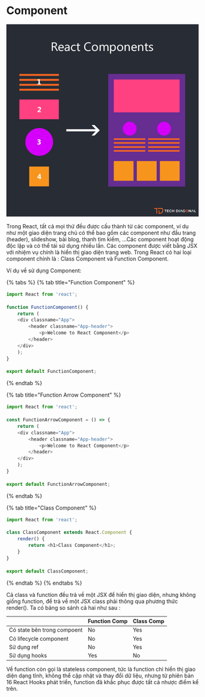# Component

![](.gitbook/assets/react-components-blog-image.jpg)

Trong React, tất cả mọi thứ đều được cấu thành từ các component, ví dụ như một giao diện trang chủ có thể bao gồm các component như đầu trang \(header\), slideshow, bài blog, thanh tìm kiếm, ...Các component hoạt động độc lập và có thể tái sử dụng nhiều lần. Các component được viết bằng JSX với nhiệm vụ chính là hiển thị giao diện trang web. Trong React có hai loại component chính là : Class Component và Function Component.

Ví dụ về sử dụng Component:

{% tabs %}
{% tab title="Function Component" %}
```javascript
import React from 'react';

function FunctionComponent() {
    return (
    <div classname="App">
        <header classname="App-header">
            <p>Welcome to React Component</p>
        </header>
    </div>
    );
}

export default FunctionComponent;
```
{% endtab %}

{% tab title="Function Arrow Component" %}
```javascript
import React from 'react';

const FunctionArrowComponent = () => {
    return (
    <div classname="App">
        <header classname="App-header">
            <p>Welcome to React Component</p>
        </header>
    </div>
    );
}

export default FunctionArrowComponent;
```
{% endtab %}

{% tab title="Class Component" %}
```javascript
import React from 'react';

class ClassComponent extends React.Component {
    render() {
        return <h1>Class Component</h1>;
    }
}

export default ClassComponent;
```
{% endtab %}
{% endtabs %}

Cả class và function đều trả về một JSX để hiển thị giao diện, nhưng không giống function, để trả về một JSX class phải thông qua phương thức render\(\). Ta có bảng so sánh cả hai như sau :

|  | Function Comp | Class Comp |
| :--- | :--- | :--- |
| Có state bên trong compoent | No | Yes |
| Có lifecycle component | No | Yes |
| Sử dụng ref | No | Yes |
| Sử dụng hooks | Yes | No |

Về function còn gọi là stateless component, tức là function chỉ hiển thị giao diện dạng tĩnh, không thể cập nhật và thay đổi dữ liệu, nhưng từ phiên bản 16 React Hooks phát triển, function đã khắc phục được tất cả nhược điểm kể trên.



